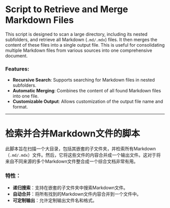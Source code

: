 
# Script to Retrieve and Merge Markdown Files

This script is designed to scan a large directory, including its nested subfolders, and retrieve all Markdown (`.md/.mdx`) files. It then merges the content of these files into a single output file. This is useful for consolidating multiple Markdown files from various sources into one comprehensive document.

### Features:
- **Recursive Search**: Supports searching for Markdown files in nested subfolders.
- **Automatic Merging**: Combines the content of all found Markdown files into one file.
- **Customizable Output**: Allows customization of the output file name and format.

---

# 检索并合并Markdown文件的脚本

此脚本旨在扫描一个大目录，包括其嵌套的子文件夹，并检索所有Markdown（`.md/.mdx`）文件。然后，它将这些文件的内容合并成一个输出文件。这对于将来自不同来源的多个Markdown文件整合成一个综合文档非常有用。

### 特性：
- **递归搜索**：支持在嵌套的子文件夹中搜索Markdown文件。
- **自动合并**：将所有找到的Markdown文件内容合并到一个文件中。
- **可定制输出**：允许定制输出文件名和格式。
